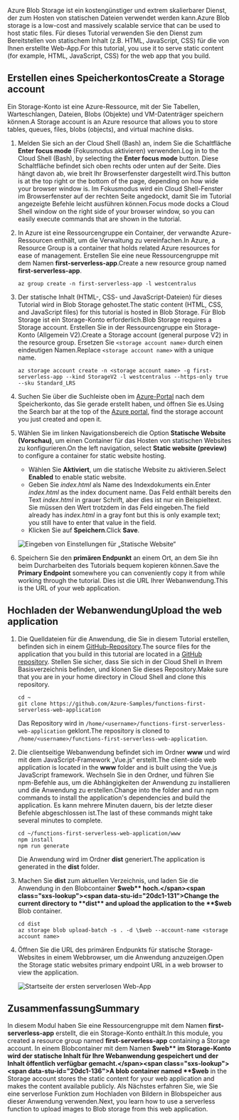 <span data-ttu-id="20dc1-101">Azure Blob Storage ist ein kostengünstiger und extrem skalierbarer Dienst, der zum Hosten von statischen Dateien verwendet werden kann.</span><span class="sxs-lookup"><span data-stu-id="20dc1-101">Azure Blob storage is a low-cost and massively scalable service that can be used to host static files.</span></span> <span data-ttu-id="20dc1-102">Für dieses Tutorial verwenden Sie den Dienst zum Bereitstellen von statischem Inhalt (z.B. HTML, JavaScript, CSS) für die von Ihnen erstellte Web-App.</span><span class="sxs-lookup"><span data-stu-id="20dc1-102">For this tutorial, you use it to serve static content (for example, HTML, JavaScript, CSS) for the web app that you build.</span></span>

## <a name="create-a-storage-account"></a><span data-ttu-id="20dc1-103">Erstellen eines Speicherkontos</span><span class="sxs-lookup"><span data-stu-id="20dc1-103">Create a Storage account</span></span>

<span data-ttu-id="20dc1-104">Ein Storage-Konto ist eine Azure-Ressource, mit der Sie Tabellen, Warteschlangen, Dateien, Blobs (Objekte) und VM-Datenträger speichern können.</span><span class="sxs-lookup"><span data-stu-id="20dc1-104">A Storage account is an Azure resource that allows you to store tables, queues, files, blobs (objects), and virtual machine disks.</span></span>

1. <span data-ttu-id="20dc1-105">Melden Sie sich an der Cloud Shell (Bash) an, indem Sie die Schaltfläche **Enter focus mode** (Fokusmodus aktivieren) verwenden.</span><span class="sxs-lookup"><span data-stu-id="20dc1-105">Log in to the Cloud Shell (Bash), by selecting the **Enter focus mode** button.</span></span> <span data-ttu-id="20dc1-106">Diese Schaltfläche befindet sich oben rechts oder unten auf der Seite. Dies hängt davon ab, wie breit Ihr Browserfenster dargestellt wird.</span><span class="sxs-lookup"><span data-stu-id="20dc1-106">This button is at the top right or the bottom of the page, depending on how wide your browser window is.</span></span> <span data-ttu-id="20dc1-107">Im Fokusmodus wird ein Cloud Shell-Fenster im Browserfenster auf der rechten Seite angedockt, damit Sie im Tutorial angezeigte Befehle leicht ausführen können.</span><span class="sxs-lookup"><span data-stu-id="20dc1-107">Focus mode docks a Cloud Shell window on the right side of your browser window, so you can easily execute commands that are shown in the tutorial.</span></span>

1. <span data-ttu-id="20dc1-108">In Azure ist eine Ressourcengruppe ein Container, der verwandte Azure-Ressourcen enthält, um die Verwaltung zu vereinfachen.</span><span class="sxs-lookup"><span data-stu-id="20dc1-108">In Azure, a Resource Group is a container that holds related Azure resources for ease of management.</span></span> <span data-ttu-id="20dc1-109">Erstellen Sie eine neue Ressourcengruppe mit dem Namen **first-serverless-app**.</span><span class="sxs-lookup"><span data-stu-id="20dc1-109">Create a new resource group named **first-serverless-app**.</span></span>

    ```azurecli
    az group create -n first-serverless-app -l westcentralus
    ```

1. <span data-ttu-id="20dc1-110">Der statische Inhalt (HTML-, CSS- und JavaScript-Dateien) für dieses Tutorial wird in Blob Storage gehostet.</span><span class="sxs-lookup"><span data-stu-id="20dc1-110">The static content (HTML, CSS, and JavaScript files) for this tutorial is hosted in Blob Storage.</span></span> <span data-ttu-id="20dc1-111">Für Blob Storage ist ein Storage-Konto erforderlich.</span><span class="sxs-lookup"><span data-stu-id="20dc1-111">Blob Storage requires a Storage account.</span></span> <span data-ttu-id="20dc1-112">Erstellen Sie in der Ressourcengruppe ein Storage-Konto (Allgemein V2).</span><span class="sxs-lookup"><span data-stu-id="20dc1-112">Create a Storage account (general purpose V2) in the resource group.</span></span> <span data-ttu-id="20dc1-113">Ersetzen Sie `<storage account name>` durch einen eindeutigen Namen.</span><span class="sxs-lookup"><span data-stu-id="20dc1-113">Replace `<storage account name>` with a unique name.</span></span>

    ```azurecli
    az storage account create -n <storage account name> -g first-serverless-app --kind StorageV2 -l westcentralus --https-only true --sku Standard_LRS
    ```

1. <span data-ttu-id="20dc1-114">Suchen Sie über die Suchleiste oben im [Azure-Portal](https://portal.azure.com) nach dem Speicherkonto, das Sie gerade erstellt haben, und öffnen Sie es.</span><span class="sxs-lookup"><span data-stu-id="20dc1-114">Using the Search bar at the top of the [Azure portal](https://portal.azure.com), find the storage account you just created and open it.</span></span>

1. <span data-ttu-id="20dc1-115">Wählen Sie im linken Navigationsbereich die Option **Statische Website (Vorschau)**, um einen Container für das Hosten von statischen Websites zu konfigurieren.</span><span class="sxs-lookup"><span data-stu-id="20dc1-115">On the left navigation, select **Static website (preview)** to configure a container for static website hosting.</span></span>
    - <span data-ttu-id="20dc1-116">Wählen Sie **Aktiviert**, um die statische Website zu aktivieren.</span><span class="sxs-lookup"><span data-stu-id="20dc1-116">Select **Enabled** to enable static website.</span></span>
    - <span data-ttu-id="20dc1-117">Geben Sie *index.html* als Name des Indexdokuments ein.</span><span class="sxs-lookup"><span data-stu-id="20dc1-117">Enter *index.html* as the index document name.</span></span> <span data-ttu-id="20dc1-118">Das Feld enthält bereits den Text *index.html* in grauer Schrift, aber dies ist nur ein Beispieltext. Sie müssen den Wert trotzdem in das Feld eingeben.</span><span class="sxs-lookup"><span data-stu-id="20dc1-118">The field already has *index.html* in a gray font but this is only example text; you still have to enter that value in the field.</span></span>
    - <span data-ttu-id="20dc1-119">Klicken Sie auf **Speichern**.</span><span class="sxs-lookup"><span data-stu-id="20dc1-119">Click **Save**.</span></span>
    
    ![Eingeben von Einstellungen für „Statische Website“](media/functions-first-serverless-web-app/1-storage-static-website.png)

1. <span data-ttu-id="20dc1-121">Speichern Sie den **primären Endpunkt** an einem Ort, an dem Sie ihn beim Durcharbeiten des Tutorials bequem kopieren können.</span><span class="sxs-lookup"><span data-stu-id="20dc1-121">Save the **Primary Endpoint** somewhere you can conveniently copy it from while working through the tutorial.</span></span> <span data-ttu-id="20dc1-122">Dies ist die URL Ihrer Webanwendung.</span><span class="sxs-lookup"><span data-stu-id="20dc1-122">This is the URL of your web application.</span></span>

## <a name="upload-the-web-application"></a><span data-ttu-id="20dc1-123">Hochladen der Webanwendung</span><span class="sxs-lookup"><span data-stu-id="20dc1-123">Upload the web application</span></span>

1. <span data-ttu-id="20dc1-124">Die Quelldateien für die Anwendung, die Sie in diesem Tutorial erstellen, befinden sich in einem [GitHub-Repository](https://github.com/Azure-Samples/functions-first-serverless-web-application).</span><span class="sxs-lookup"><span data-stu-id="20dc1-124">The source files for the application that you build in this tutorial are located in a [GitHub repository](https://github.com/Azure-Samples/functions-first-serverless-web-application).</span></span> <span data-ttu-id="20dc1-125">Stellen Sie sicher, dass Sie sich in der Cloud Shell in Ihrem Basisverzeichnis befinden, und klonen Sie dieses Repository.</span><span class="sxs-lookup"><span data-stu-id="20dc1-125">Make sure that you are in your home directory in Cloud Shell and clone this repository.</span></span>

    ```azurecli
    cd ~
    git clone https://github.com/Azure-Samples/functions-first-serverless-web-application
    ```

    <span data-ttu-id="20dc1-126">Das Repository wird in `/home/<username>/functions-first-serverless-web-application` geklont.</span><span class="sxs-lookup"><span data-stu-id="20dc1-126">The repository is cloned to `/home/<username>/functions-first-serverless-web-application`.</span></span>

1. <span data-ttu-id="20dc1-127">Die clientseitige Webanwendung befindet sich im Ordner **www** und wird mit dem JavaScript-Framework „Vue.js“ erstellt.</span><span class="sxs-lookup"><span data-stu-id="20dc1-127">The client-side web application is located in the **www** folder and is built using the Vue.js JavaScript framework.</span></span> <span data-ttu-id="20dc1-128">Wechseln Sie in den Ordner, und führen Sie npm-Befehle aus, um die Abhängigkeiten der Anwendung zu installieren und die Anwendung zu erstellen.</span><span class="sxs-lookup"><span data-stu-id="20dc1-128">Change into the folder and run npm commands to install the application's dependencies and build the application.</span></span> <span data-ttu-id="20dc1-129">Es kann mehrere Minuten dauern, bis der letzte dieser Befehle abgeschlossen ist.</span><span class="sxs-lookup"><span data-stu-id="20dc1-129">The last of these commands might take several minutes to complete.</span></span>

    ```azurecli
    cd ~/functions-first-serverless-web-application/www
    npm install
    npm run generate
    ```

    <span data-ttu-id="20dc1-130">Die Anwendung wird im Ordner **dist** generiert.</span><span class="sxs-lookup"><span data-stu-id="20dc1-130">The application is generated in the **dist** folder.</span></span>

1. <span data-ttu-id="20dc1-131">Machen Sie **dist** zum aktuellen Verzeichnis, und laden Sie die Anwendung in den Blobcontainer **$web** hoch.</span><span class="sxs-lookup"><span data-stu-id="20dc1-131">Change the current directory to **dist** and upload the application to the **$web** Blob container.</span></span>

    ```azurecli
    cd dist
    az storage blob upload-batch -s . -d \$web --account-name <storage account name>
    ```

1. <span data-ttu-id="20dc1-132">Öffnen Sie die URL des primären Endpunkts für statische Storage-Websites in einem Webbrowser, um die Anwendung anzuzeigen.</span><span class="sxs-lookup"><span data-stu-id="20dc1-132">Open the Storage static websites primary endpoint URL in a web browser to view the application.</span></span>

    ![Startseite der ersten serverlosen Web-App](media/functions-first-serverless-web-app/1-app-screenshot-new.png)


## <a name="summary"></a><span data-ttu-id="20dc1-134">Zusammenfassung</span><span class="sxs-lookup"><span data-stu-id="20dc1-134">Summary</span></span>

<span data-ttu-id="20dc1-135">In diesem Modul haben Sie eine Ressourcengruppe mit dem Namen **first-serverless-app** erstellt, die ein Storage-Konto enthält.</span><span class="sxs-lookup"><span data-stu-id="20dc1-135">In this module, you created a resource group named **first-serverless-app** containing a Storage account.</span></span> <span data-ttu-id="20dc1-136">In einem Blobcontainer mit dem Namen **$web** im Storage-Konto wird der statische Inhalt für Ihre Webanwendung gespeichert und der Inhalt öffentlich verfügbar gemacht.</span><span class="sxs-lookup"><span data-stu-id="20dc1-136">A blob container named **$web** in the Storage account stores the static content for your web application and makes the content available publicly.</span></span> <span data-ttu-id="20dc1-137">Als Nächstes erfahren Sie, wie Sie eine serverlose Funktion zum Hochladen von Bildern in Blobspeicher aus dieser Anwendung verwenden.</span><span class="sxs-lookup"><span data-stu-id="20dc1-137">Next, you learn how to use a serverless function to upload images to Blob storage from this web application.</span></span>
